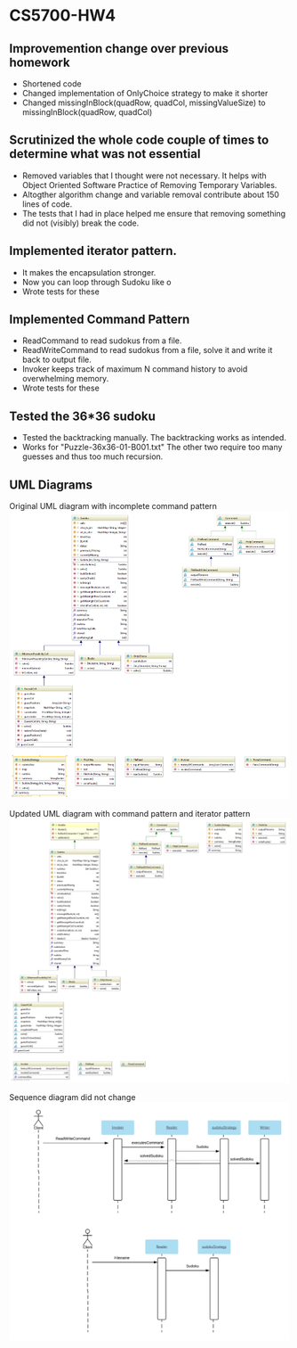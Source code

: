 # CS5700-HW4

## Improvemention change over previous homework
- Shortened code
- Changed implementation of OnlyChoice strategy to make it shorter
- Changed missingInBlock(quadRow, quadCol, missingValueSize) to missingInBlock(quadRow, quadCol)

## Scrutinized the whole code couple of times to determine what was not essential
- Removed variables that I thought were not necessary. It helps with Object Oriented Software Practice of Removing Temporary Variables.
- Altogther algorithm change and variable removal contribute about 150 lines of code.
- The tests that I had in place helped me ensure that removing something did not (visibly) break the code.

## Implemented iterator pattern.
- It makes the encapsulation stronger.
- Now you can loop through Sudoku like o
- Wrote tests for these

## Implemented Command Pattern
- ReadCommand to read sudokus from a file.
- ReadWriteCommand to read sudokus from a file, solve it and write it back to output file.
- Invoker keeps track of maximum N command history to avoid overwhelming memory.
- Wrote tests for these

## Tested the 36*36 sudoku
- Tested the backtracking manually. The backtracking works as intended.
- Works for "Puzzle-36x36-01-B001.txt" The other two require too many guesses and thus too much recursion. 

## UML Diagrams
Original UML diagram with incomplete command pattern
![](https://github.com/wasimusu/CS5700-HW4/blob/master/soduko.solver/Sudoku.png)

Updated UML diagram with command pattern and iterator pattern
![](https://github.com/wasimusu/CS5700-HW4/blob/master/soduko.solver/Blocks.jpg)

Sequence diagram did not change
![](https://github.com/wasimusu/CS5700-HW4/blob/master/soduko.solver/System%20Sequence%20Diagram.jpeg)
